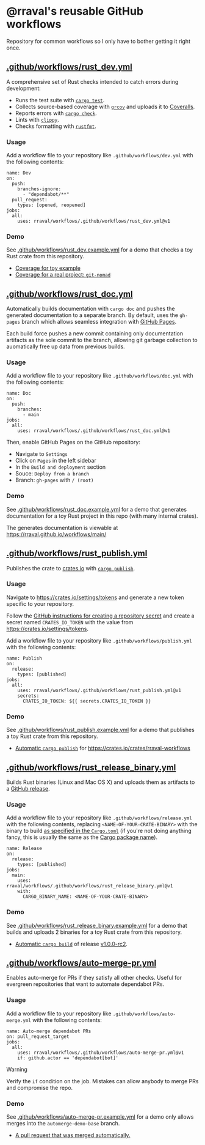 @rraval's reusable GitHub workflows
===================================

Repository for common workflows so I only have to bother getting it right once.

## [.github/workflows/rust_dev.yml](.github/workflows/rust_dev.yml)

A comprehensive set of Rust checks intended to catch errors during development:

- Runs the test suite with [`cargo test`](https://doc.rust-lang.org/cargo/commands/cargo-test.html).
- Collects source-based coverage with [`grcov`](https://github.com/mozilla/grcov) and uploads it to [Coveralls](https://coveralls.io/).
- Reports errors with [`cargo check`](https://doc.rust-lang.org/cargo/commands/cargo-check.html).
- Lints with [`clippy`](https://github.com/rust-lang/rust-clippy).
- Checks formatting with [`rustfmt`](https://github.com/rust-lang/rustfmt).

### Usage

Add a workflow file to your repository like `.github/workflows/dev.yml` with the following contents:

```
name: Dev
on:
  push:
    branches-ignore:
      - "dependabot/**"
  pull_request:
    types: [opened, reopened]
jobs:
  all:
    uses: rraval/workflows/.github/workflows/rust_dev.yml@v1
```

### Demo

See [.github/workflows/rust_dev.example.yml](.github/workflows/rust_dev.example.yml) for a demo that checks a toy Rust crate from this repository.

- [Coverage for toy example](https://coveralls.io/builds/45655806)
- [Coverage for a real project: `git-nomad`](https://coveralls.io/builds/45651584)

## [.github/workflows/rust_doc.yml](.github/workflows/rust_doc.yml)

Automatically builds documentation with `cargo doc` and pushes the generated documentation to a separate branch. By default, uses the `gh-pages` branch which allows seamless integration with [GitHub Pages](https://pages.github.com/).

Each build force pushes a new commit containing only documentation artifacts as the sole commit to the branch, allowing git garbage collection to auomatically free up data from previous builds.

### Usage

Add a workflow file to your repository like `.github/workflows/doc.yml` with the following contents:

```
name: Doc
on:
  push:
    branches:
      - main
jobs:
  all:
    uses: rraval/workflows/.github/workflows/rust_doc.yml@v1
```

Then, enable GitHub Pages on the GitHub repository:

- Navigate to `Settings`
- Click on `Pages` in the left sidebar
- In the `Build and deployment` section
- Souce: `Deploy from a branch`
- Branch: `gh-pages` with `/ (root)`

### Demo

See [.github/workflows/rust_doc.example.yml](.github/workflows/rust_doc.example.yml) for a demo that generates documentation for a toy Rust project in this repo (with many internal crates).

The generates documentation is viewable at https://rraval.github.io/workflows/main/

## [.github/workflows/rust_publish.yml](.github/workflows/rust_publish.yml)

Publishes the crate to [crates.io](https://crates.io) with [`cargo publish`](https://doc.rust-lang.org/cargo/commands/cargo-publish.html).

### Usage

Navigate to <https://crates.io/settings/tokens> and generate a new token specific to your repository.

Follow the [GitHub instructions for creating a repository secret](https://docs.github.com/en/actions/security-guides/encrypted-secrets#creating-encrypted-secrets-for-a-repository) and create a secret named `CRATES_IO_TOKEN` with the value from <https://crates.io/settings/tokens>.

Add a workflow file to your repository like `.github/workflows/publish.yml` with the following contents:

```
name: Publish
on:
  release:
    types: [published]
jobs:
  all:
    uses: rraval/workflows/.github/workflows/rust_publish.yml@v1
    secrets:
      CRATES_IO_TOKEN: ${{ secrets.CRATES_IO_TOKEN }}
```

### Demo

See [.github/workflows/rust_publish.example.yml](.github/workflows/rust_publish.example.yml) for a demo that publishes a toy Rust crate from this repository.

- [Automatic `cargo publish`](https://github.com/rraval/workflows/actions/runs/1702147499) for <https://crates.io/crates/rraval-workflows>

## [.github/workflows/rust_release_binary.yml](.github/workflows/rust_release_binary.yml)

Builds Rust binaries (Linux and Mac OS X) and uploads them as artifacts to a [GitHub release](https://docs.github.com/en/repositories/releasing-projects-on-github/managing-releases-in-a-repository).

### Usage

Add a workflow file to your repository like `.github/workflows/release.yml` with the following contents, replacing `<NAME-OF-YOUR-CRATE-BINARY>` with the binary to build [as specified in the `Cargo.toml`](https://doc.rust-lang.org/cargo/reference/cargo-targets.html#binaries) (if you're not doing anything fancy, this is usually the same as the [Cargo package name](https://doc.rust-lang.org/cargo/reference/manifest.html#the-name-field)).

```
name: Release
on:
  release:
    types: [published]
jobs:
  main:
    uses: rraval/workflows/.github/workflows/rust_release_binary.yml@v1
    with:
      CARGO_BINARY_NAME: <NAME-OF-YOUR-CRATE-BINARY>
```

### Demo

See [.github/workflows/rust_release_binary.example.yml](.github/workflows/rust_release_binary.example.yml) for a demo that builds and uploads 2 binaries for a toy Rust crate from this repository.

- [Automatic `cargo build`](https://github.com/rraval/workflows/actions/runs/1702147498) of release [v1.0.0-rc2](https://github.com/rraval/workflows/releases/tag/v1.0.0-rc2).

## [.github/workflows/auto-merge-pr.yml](.github/workflows/auto-merge-pr.yml)

Enables auto-merge for PRs if they satisfy all other checks. Useful for evergreen repositories that want to automate dependabot PRs.

### Usage

Add a workflow file to your repository like `.github/workflows/auto-merge.yml` with the following contents:

```
name: Auto-merge dependabot PRs
on: pull_request_target
jobs:
  all:
    uses: rraval/workflows/.github/workflows/auto-merge-pr.yml@v1
    if: github.actor == 'dependabot[bot]'
```

> [!WARNING]
> Verify the `if` condition on the job. Mistakes can allow anybody to merge PRs and compromise the repo.

### Demo

See [.github/workflows/auto-merge-pr.example.yml](.github/workflows/auto-merge-pr.example.yml) for a demo only allows merges into the `automerge-demo-base` branch.

- [A pull request that was merged automatically.](https://github.com/rraval/workflows/pull/4)
